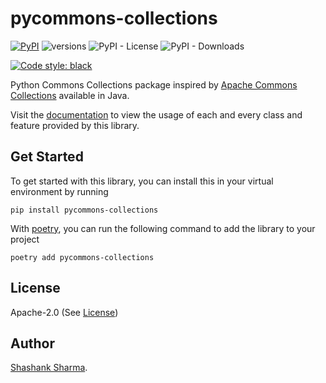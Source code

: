 # pycommons-collections

[![PyPI](https://img.shields.io/pypi/v/pycommons-collections)](https://pypi.org/project/pycommons-collections/)
![versions](https://img.shields.io/pypi/pyversions/pycommons-collections.svg)
![PyPI - License](https://img.shields.io/pypi/l/pycommons-collections)
![PyPI - Downloads](https://img.shields.io/pypi/dw/pycommons-collections)

[![Code style: black](https://img.shields.io/badge/code%20style-black-000000.svg)](https://github.com/psf/black)

Python Commons Collections package inspired
by [Apache Commons Collections](https://commons.apache.org/proper/commons-collections/)
available in Java.

Visit the [documentation](https://pycommons.github.io/pycommons-collections) to view
the usage of each and every class and feature provided by this library.

## Get Started

To get started with this library, you can install this in your virtual environment
by running

```shell
pip install pycommons-collections
```

With [poetry](https://python-poetry.org/), you can run the following command to add the library to your
project

```shell
poetry add pycommons-collections
```

## License

Apache-2.0 (See [License](LICENSE))

## Author

[Shashank Sharma](https://github.com/shashankrnr32).

